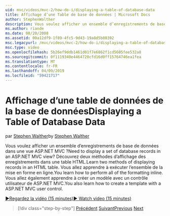 ```yaml
---
uid: mvc/videos/mvc-2/how-do-i/displaying-a-table-of-database-data
title: Affichage d’une Table de base de données | Microsoft Docs
author: StephenWalther
description: Vous voulez afficher un ensemble d’enregistrements de base de données dans une vue ASP.NET MVC ? Découvrez deux méthodes d’affichage des enregistrements dans une table HTML. Vous allez apprendre à effectuer toutes les t...
ms.author: riande
ms.date: 08/20/2008
ms.assetid: 00a12df9-1f89-4fc5-9d43-19a8d5b80392
msc.legacyurl: /mvc/videos/mvc-2/how-do-i/displaying-a-table-of-database-data
msc.type: video
ms.openlocfilehash: 5b26ef9ddb1461d01f7e6862f1cd5605fee532a8
ms.sourcegitcommit: 0f1119340e4464720cfd16d0ff15764746ea1fea
ms.translationtype: MT
ms.contentlocale: fr-FR
ms.lasthandoff: 04/09/2019
ms.locfileid: "59421717"
---
```

# <a name="displaying-a-table-of-database-data"></a><span data-ttu-id="d3149-105">Affichage d’une table de données de la base de données</span><span class="sxs-lookup"><span data-stu-id="d3149-105">Displaying a Table of Database Data</span></span>

<span data-ttu-id="d3149-106">par [Stephen Walther](https://github.com/StephenWalther)</span><span class="sxs-lookup"><span data-stu-id="d3149-106">by [Stephen Walther](https://github.com/StephenWalther)</span></span>

<span data-ttu-id="d3149-107">Vous voulez afficher un ensemble d’enregistrements de base de données dans une vue ASP.NET MVC ?</span><span class="sxs-lookup"><span data-stu-id="d3149-107">Need to display a set of database records in an ASP.NET MVC view?</span></span> <span data-ttu-id="d3149-108">Découvrez deux méthodes d’affichage des enregistrements dans une table HTML.</span><span class="sxs-lookup"><span data-stu-id="d3149-108">Learn two methods of displaying records in an HTML table.</span></span> <span data-ttu-id="d3149-109">Vous allez apprendre à exécuter l’ensemble de la mise en forme en ligne.</span><span class="sxs-lookup"><span data-stu-id="d3149-109">You learn how to perform all of the formatting inline.</span></span> <span data-ttu-id="d3149-110">Vous allez également apprendre à créer un modèle avec un contrôle utilisateur de ASP.NET MVC.</span><span class="sxs-lookup"><span data-stu-id="d3149-110">You also learn how to create a template with a ASP.NET MVC user control.</span></span>

[<span data-ttu-id="d3149-111">&#9654;Regardez la vidéo (15 minutes)</span><span class="sxs-lookup"><span data-stu-id="d3149-111">&#9654; Watch video (15 minutes)</span></span>](https://channel9.msdn.com/Blogs/ASP-NET-Site-Videos/displaying-a-table-of-database-data)

> [!div class="step-by-step"]
> <span data-ttu-id="d3149-112">[Précédent](creating-model-classes-with-linq-to-sql.md)
> [Suivant](what-is-aspnet-mvc-80-minute-technical-video-for-developers-building-nerddinner.md)</span><span class="sxs-lookup"><span data-stu-id="d3149-112">[Previous](creating-model-classes-with-linq-to-sql.md)
[Next](what-is-aspnet-mvc-80-minute-technical-video-for-developers-building-nerddinner.md)</span></span>
